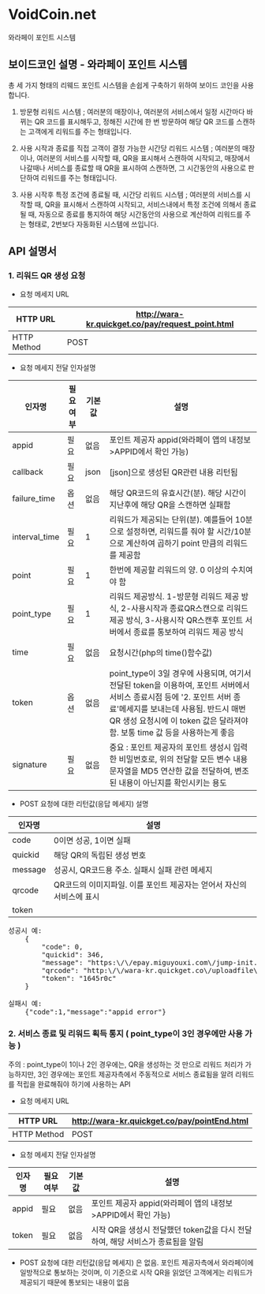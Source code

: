 # VoidCoin.net
와라페이 포인트 시스템

## 보이드코인 설명 - 와라페이 포인트 시스템
총 세 가지 형태의 리웨드 포인트 시스템을 손쉽게 구축하기 위하여 보이드 코인을 사용합니다.
1. 방문형 리워드 시스템
  ; 여러분의 매장이나, 여러분의 서비스에서 일정 시간마다 바뀌는 QR 코드를 표시해두고, 정해진 시간에 한 번 방문하여 해당 QR 코드를 스캔하는 고객에게 리워드를 주는 형태입니다.

2. 사용 시작과 종료를 직접 고객이 결정 가능한 시간당 리워드 시스템
  ; 여러분의 매장이나, 여러분의 서비스를 시작할 때, QR을 표시해서 스캔하여 시작되고, 매장에서 나갈때나 서비스를 종료할 때 QR을 표시하여 스캔하면, 그 시간동안의 사용으로 판단하여 리워드를 주는 형태입니다.

3. 사용 시작후 특정 조건에 종료될 때, 시간당 리워드 시스템
  ; 여러분의 서비스를 시작할 때, QR을 표시해서 스캔하여 시작되고, 서비스내에서 특정 조건에 의해서 종료될 때, 자동으로 종료를 통지하여 해당 시간동안의 사용으로 계산하여 리워드를 주는 형태로, 2번보다 자동화된 시스템에 쓰입니다.

## API 설명서

### 1. 리워드 QR 생성 요청

* 요청 메세지 URL

HTTP URL|http://wara-kr.quickget.co/pay/request_point.html
----|----
HTTP Method|POST

* 요청 메세지 전달 인자설명

인자명|필요여부|기본값|설명
----|----|----|----
appid|필요|없음|포인트 제공자 appid(와라페이 앱의 내정보>APPID에서 확인 가능)
callback|필요|json|[json]으로 생성된 QR관련 내용 리턴됨
failure_time|옵션|없음|해당 QR코드의 유효시간(분). 해당 시간이 지난후에 해당 QR을 스캔하면 실패함
interval_time|필요|1|리워드가 제공되는 단위(분). 예를들어 10분으로 설정하면, 리워드를 줘야 할 시간/10분으로 계산하여 곱하기 point 만큼의 리워드를 제공함
point|필요|1|한번에 제공할 리워드의 양. 0 이상의 수치여야 함
point_type|필요|1|리워드 제공방식. 1-방문형 리워드 제공 방식, 2-사용시작과 종료QR스캔으로 리워드 제공 방식, 3-사용시작 QR스캔후 포인트 서버에서 종료를 통보하여 리워드 제공 방식 
time|필요|없음|요청시간(php의 time()함수값)
token|옵션|없음|point_type이 3일 경우에 사용되며, 여기서 전달된 token을 이용하여, 포인트 서버에서 서비스 종료시점 등에 '2. 포인트 서버 종료'메세지를 보내는데 사용됨. 반드시 매번 QR 생성 요청시에 이 token 값은 달라져야 함. 보통 time 값 등을 사용하는게 좋음
signature|필요|없음|중요 : 포인트 제공자의 포인트 생성시 입력한 비밀번호로, 위의 전달할 모든 변수 내용 문자열을 MD5 연산한 값을 전달하여, 변조된 내용이 아닌지를 확인시키는 용도

* POST 요청에 대한 리턴값(응답 메세지) 설명

인자명|설명
----|----
code|0이면 성공, 1이면 실패
quickid|해당 QR의 독립된 생성 번호
message|성공시, QR코드용 주소. 실패시 실패 관련 메세지 
qrcode|QR코드의 이미지파일. 이를 포인트 제공자는 얻어서 자신의 서비스에 표시
token|

<pre>
성공시 예: 
	{
		"code": 0,
		"quickid": 346,
		"message": "https:\/\/epay.miguyouxi.com\/jump-init.do?cmd=quick&country=kr&id=MzQ2",
		"qrcode": "http:\/\/wara-kr.quickget.co\/uploadfile\/qrcode\/3139ed4b18377b36bcf1857bb8255489_logo.png",
		"token": "1645r0c"
	}
	
실패시 예: 
	{"code":1,"message":"appid_error"}
</pre>

### 2. 서비스 종료 및 리워드 획득 통지 ( point_type이 3인 경우에만 사용 가능 )
주의 : point_type이 1이나 2인 경우에는, QR을 생성하는 것 만으로 리워드 처리가 가능하지만, 3인 경우에는 포인트 제공자측에서 주동적으로 서비스 종료됨을 알려 리워드를 적립을 완료해줘야 하기에 사용하는 API

* 요청 메세지 URL

HTTP URL|http://wara-kr.quickget.co/pay/pointEnd.html
----|----
HTTP Method|POST

* 요청 메세지 전달 인자설명

인자명|필요여부|기본값|설명
----|----|----|----
appid|필요|없음|포인트 제공자 appid(와라페이 앱의 내정보>APPID에서 확인 가능)
token|필요|없음|시작 QR을 생성시 전달했던 token값을 다시 전달하여, 해당 서비스가 종료됨을 알림

* POST 요청에 대한 리턴값(응답 메세지) 은 없음. 포인트 제공자측에서 와라페이에 일방적으로 통보하는 것이며, 이 기준으로 시작 QR을 읽었던 고객에게는 리워드가 제공되기 때문에 통보되는 내용이 없음
